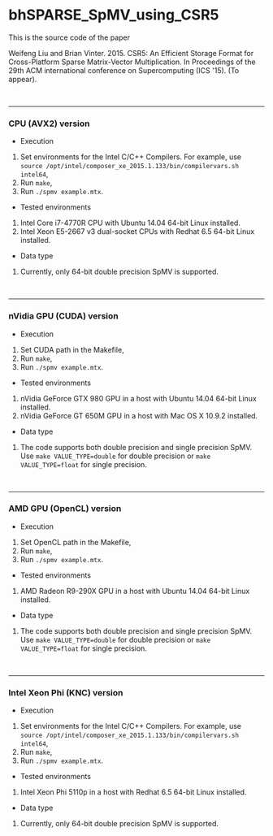 # bhSPARSE_SpMV_using_CSR5

This is the source code of the paper

Weifeng Liu and Brian Vinter. 2015. CSR5: An Efficient Storage Format for Cross-Platform Sparse Matrix-Vector Multiplication. 
In Proceedings of the 29th ACM international conference on Supercomputing (ICS '15). (To appear).

<br><hr>
<h3>CPU (AVX2) version</h3>

- Execution

1. Set environments for the Intel C/C++ Compilers. For example, use ``source /opt/intel/composer_xe_2015.1.133/bin/compilervars.sh intel64``,
2. Run ``make``,
3. Run ``./spmv example.mtx``.

- Tested environments

1. Intel Core i7-4770R CPU with Ubuntu 14.04 64-bit Linux installed.
2. Intel Xeon E5-2667 v3 dual-socket CPUs with Redhat 6.5 64-bit Linux installed.

- Data type

1. Currently, only 64-bit double precision SpMV is supported.

<br><hr>
<h3>nVidia GPU (CUDA) version</h3>

- Execution

1. Set CUDA path in the Makefile,
2. Run ``make``,
3. Run ``./spmv example.mtx``.

- Tested environments

1. nVidia GeForce GTX 980 GPU in a host with Ubuntu 14.04 64-bit Linux installed.
2. nVidia GeForce GT 650M GPU in a host with Mac OS X 10.9.2 installed.

- Data type

1. The code supports both double precision and single precision SpMV. Use ``make VALUE_TYPE=double`` for double precision or ``make VALUE_TYPE=float`` for single precision.

<br><hr>
<h3>AMD GPU (OpenCL) version</h3>

- Execution

1. Set OpenCL path in the Makefile,
2. Run ``make``,
3. Run ``./spmv example.mtx``.

- Tested environments

1. AMD Radeon R9-290X GPU in a host with Ubuntu 14.04 64-bit Linux installed.

- Data type

1. The code supports both double precision and single precision SpMV. Use ``make VALUE_TYPE=double`` for double precision or ``make VALUE_TYPE=float`` for single precision.

<br><hr>
<h3>Intel Xeon Phi (KNC) version</h3>

- Execution

1. Set environments for the Intel C/C++ Compilers. For example, use ``source /opt/intel/composer_xe_2015.1.133/bin/compilervars.sh intel64``,
2. Run ``make``,
3. Run ``./spmv example.mtx``.

- Tested environments

1. Intel Xeon Phi 5110p in a host with Redhat 6.5 64-bit Linux installed.

- Data type

1. Currently, only 64-bit double precision SpMV is supported.
